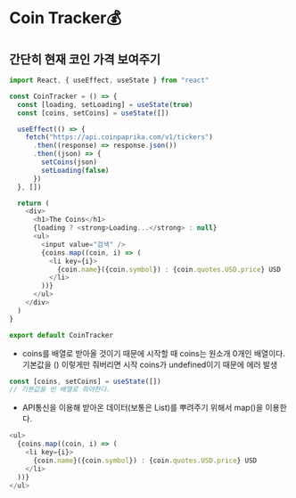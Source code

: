# Coin Tracker💰

## 간단히 현재 코인 가격 보여주기

```js
import React, { useEffect, useState } from "react"

const CoinTracker = () => {
  const [loading, setLoading] = useState(true)
  const [coins, setCoins] = useState([])

  useEffect(() => {
    fetch("https://api.coinpaprika.com/v1/tickers")
      .then((response) => response.json())
      .then((json) => {
        setCoins(json)
        setLoading(false)
      })
  }, [])

  return (
    <div>
      <h1>The Coins</h1>
      {loading ? <strong>Loading...</strong> : null}
      <ul>
        <input value="검색" />
        {coins.map((coin, i) => (
          <li key={i}>
            {coin.name}({coin.symbol}) : {coin.quotes.USD.price} USD
          </li>
        ))}
      </ul>
    </div>
  )
}

export default CoinTracker
```

- coins를 배열로 받아올 것이기 때문에 시작할 때 coins는 원소개 0개인 배열이다. 기본값을 () 이렇게만 줘버리면 시작 coins가 undefined이기 때문에 에러 발생

```js
const [coins, setCoins] = useState([])
// 기본값을 빈 배열로 줘야한다.
```

- API통신을 이용해 받아온 데이터(보통은 List)를 뿌려주기 위해서 map()을 이용한다.

```js
<ul>
  {coins.map((coin, i) => (
    <li key={i}>
      {coin.name}({coin.symbol}) : {coin.quotes.USD.price} USD
    </li>
  ))}
</ul>
```
